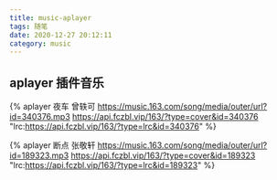 ```yaml
---
title: music-aplayer
tags: 随笔
date: 2020-12-27 20:12:11
category: music
---
```

## aplayer 插件音乐
<!--more-->
{% aplayer 夜车 曾轶可 https://music.163.com/song/media/outer/url?id=340376.mp3  https://api.fczbl.vip/163/?type=cover&id=340376 "lrc:https://api.fczbl.vip/163/?type=lrc&id=340376" %}

{% aplayer 断点 张敬轩 https://music.163.com/song/media/outer/url?id=189323.mp3  https://api.fczbl.vip/163/?type=cover&id=189323 "lrc:https://api.fczbl.vip/163/?type=lrc&id=189323" %}